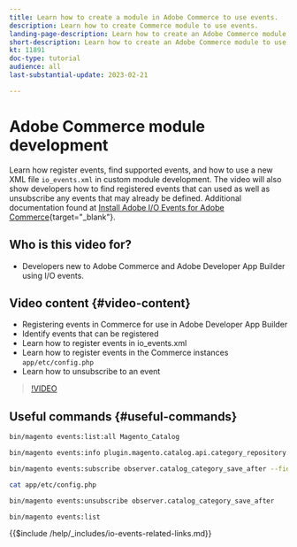```yaml
---
title: Learn how to create a module in Adobe Commerce to use events.
description: Learn how to create Commerce module to use events.
landing-page-description: Learn how to create an Adobe Commerce module to use events.
short-description: Learn how to create an Adobe Commerce module to use events.
kt: 11891
doc-type: tutorial
audience: all
last-substantial-update: 2023-02-21

---
```


# Adobe Commerce module development

Learn how register events, find supported events, and how to use a new XML file `io_events.xml` in custom module development. The video will also show developers how to find registered events that can used as well as unsubscribe any events that may already be defined. Additional documentation found at [Install Adobe I/O Events for Adobe Commerce](https://developer.adobe.com/commerce/events/get-started/installation/){target="_blank"}.

## Who is this video for?

* Developers new to Adobe Commerce and Adobe Developer App Builder using I/O events.

## Video content {#video-content}

* Registering events in Commerce for use in Adobe Developer App Builder
* Identify events that can be registered
* Learn how to register events in io_events.xml
* Learn how to register events in the Commerce instances `app/etc/config.php`
* Learn how to unsubscribe to an event

>[!VIDEO](https://video.tv.adobe.com/v/3415802)

## Useful commands {#useful-commands}

```bash
bin/magento events:list:all Magento_Catalog

bin/magento events:info plugin.magento.catalog.api.category_repository.save

bin/magento events:subscribe observer.catalog_category_save_after --fields=entity_id --fields=parent_id

cat app/etc/config.php

bin/magento events:unsubscribe observer.catalog_category_save_after

bin/magento events:list
```

{{$include /help/_includes/io-events-related-links.md}}
